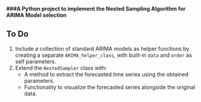 **###A Python project to implement the Nested Sampling Algorithm for ARIMA Model selection**

## To Do
1. Include a collection of standard ARIMA models as helper functions by creating a separate `ARIMA_helper_class`, with built-in `data` and `order` as self parameters.  
2. Extend the `NestedSampler` class with:
   - A method to extract the forecasted time series using the obtained parameters.
   - Functionality to visualize the forecasted series alongside the original data.
